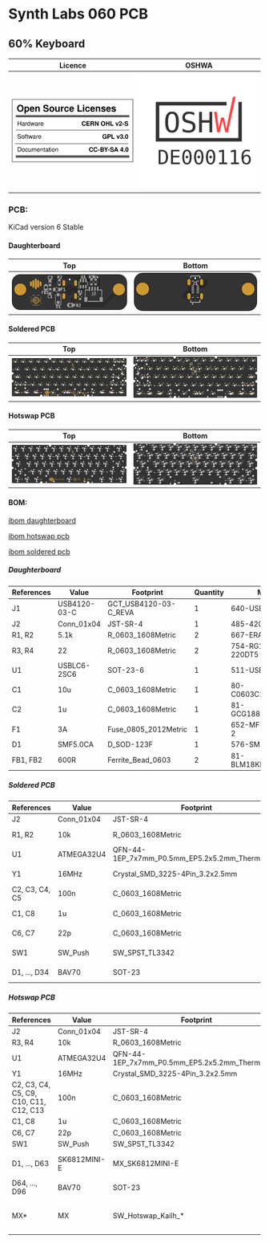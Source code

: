 # Synth Labs 060 PCB
## 60% Keyboard

Licence | OSHWA
:-------------------------:|:-------------------------:
![](https://github.com/0xCB-dev/sl-060-pcb/blob/main/LICENSE.svg) | [![](https://github.com/0xCB-dev/SL-060-PCB/blob/main/rev1.0/OSHWA.svg)](https://certification.oshwa.org/de000116.html)

### PCB:
KiCad version 6 Stable

#### Daughterboard
Top | Bottom
:-------------------------:|:-------------------------:
![](https://github.com/0xCB-dev/SL-060-PCB/blob/main/rev1.0/daughterboard.top.png)  |  ![](https://github.com/0xCB-dev/SL-060-PCB/blob/main/rev1.0/daughterboard.bottom.png)

#### Soldered PCB
Top | Bottom
:-------------------------:|:-------------------------:
![](https://github.com/0xCB-dev/SL-060-PCB/blob/main/rev1.0/pcb-solder.top.png)  |  ![](https://github.com/0xCB-dev/SL-060-PCB/blob/main/rev1.0/pcb-solder.bottom.png)

#### Hotswap PCB
Top | Bottom
:-------------------------:|:-------------------------:
![](https://github.com/0xCB-dev/SL-060-PCB/blob/main/rev1.0/pcb-hotswap.top.png)  |  ![](https://github.com/0xCB-dev/SL-060-PCB/blob/main/rev1.0/pcb-hotswap.bottom.png)

#### BOM:

[ibom daughterboard](https://files.0xcb.dev/0xCB/SL-060-PCB/daughterboard.html)

[ibom hotswap pcb](https://files.0xcb.dev/0xCB/SL-060-PCB/pcb-hotswap.html)

[ibom soldered pcb](https://files.0xcb.dev/0xCB/SL-060-PCB/pcb-solder.html)

##### Daughterboard

| References | Value        | Footprint             | Quantity | Mouser                 |
|------------|--------------|-----------------------|----------|------------------------|
| J1         | USB4120-03-C | GCT_USB4120-03-C_REVA | 1        |  640-USB4120-03-C      |
| J2         | Conn_01x04   | JST-SR-4              | 1        |  485-4208              |
| R1, R2     | 5.1k         | R_0603_1608Metric     | 2        |  667-ERA-3AED512V      |
| R3, R4     | 22           | R_0603_1608Metric     | 2        |  754-RG1608Q-220DT5    |
| U1         | USBLC6-2SC6  | SOT-23-6              | 1        |  511-USBLC6-2SC6       |
| C1         | 10u          | C_0603_1608Metric     | 1        |  80-C0603C106M8PLR     |
| C2         | 1u           | C_0603_1608Metric     | 1        |  81-GCG188L8EE105KA7D  |
| F1         | 3A           | Fuse_0805_2012Metric  | 1        |  652-MF-PSML150/6-2    |
| D1         | SMF5.0CA     | D_SOD-123F            | 1        |  576-SMF5.0CA          |
| FB1, FB2   | 600R         | Ferrite_Bead_0603     | 2        |  81-BLM18KN601EH1D     |

##### Soldered PCB

| References     | Value      | Footprint                                       | Quantity | Mouser                 |
|----------------|------------|-------------------------------------------------|----------|------------------------|
| J2             | Conn_01x04 | JST-SR-4                                        | 1        | 485-4208               |
| R1, R2         | 10k        | R_0603_1608Metric                               | 2        | 754-RG1608N-103-BT5    |
| U1             | ATMEGA32U4 | QFN-44-1EP_7x7mm_P0.5mm_EP5.2x5.2mm_ThermalVias | 1        | 556-ATMEGA32U4-MU      |
| Y1             | 16MHz      | Crystal_SMD_3225-4Pin_3.2x2.5mm                 | 1        | 581-CX3225SB16H0PST    |
| C2, C3, C4, C5 | 100n       | C_0603_1608Metric                               | 4        | 80-C603C104K5RAC3121   |
| C1, C8         | 1u         | C_0603_1608Metric                               | 2        | 81-GCG188L8EE105KA7D   |
| C6, C7         | 22p        | C_0603_1608Metric                               | 2        | 80-C0603C220J5G7411    |
| SW1            | SW_Push    | SW_SPST_TL3342                                  | 1        | 611-PTS526SM15SMTR2L   |
| D1, ..., D34   | BAV70      | SOT-23                                          | 34       | 241-BAV70_R1_00001     |

##### Hotswap PCB

| References                             | Value        | Footprint                                       | Quantity | Mouser                                                                                                              |
|----------------------------------------|--------------|-------------------------------------------------|----------|---------------------------------------------------------------------------------------------------------------------|
| J2                                     | Conn_01x04   | JST-SR-4                                        | 1        | 485-4208                                                                                                            |
| R3, R4                                 | 10k          | R_0603_1608Metric                               | 2        | 754-RG1608N-103-BT5                                                                                                 |
| U1                                     | ATMEGA32U4   | QFN-44-1EP_7x7mm_P0.5mm_EP5.2x5.2mm_ThermalVias | 1        | 556-ATMEGA32U4-MU                                                                                                   |
| Y1                                     | 16MHz        | Crystal_SMD_3225-4Pin_3.2x2.5mm                 | 1        | 581-CX3225SB16H0PST                                                                                                 |
| C2, C3, C4, C5, C9, C10, C11, C12, C13 | 100n         | C_0603_1608Metric                               | 9        | 80-C603C104K5RAC3121                                                                                                |
| C1, C8                                 | 1u           | C_0603_1608Metric                               | 2        | 81-GCG188L8EE105KA7D                                                                                                |
| C6, C7                                 | 22p          | C_0603_1608Metric                               | 2        | 80-C0603C220J5G7411                                                                                                 |
| SW1                                    | SW_Push      | SW_SPST_TL3342                                  | 1        | 611-PTS526SM15SMTR2L                                                                                                |
| D1, ..., D63                           | SK6812MINI-E | MX_SK6812MINI-E                                 | 63       | https://cdn-shop.adafruit.com/product-files/4960/4960_SK6812MINI-E_REV02_EN.pdf                                     |
| D64, ..., D96                          | BAV70        | SOT-23                                          | 33       | 241-BAV70_R1_00001                                                                                                  |
| MX*                                    | MX           | SW_Hotswap_Kailh_*                              | 61       | https://www.kailhswitch.com/mechanical-keyboard-switches/box-switches/kailh-rainbow-mx-hot-swapping-pcb-socket.html |
